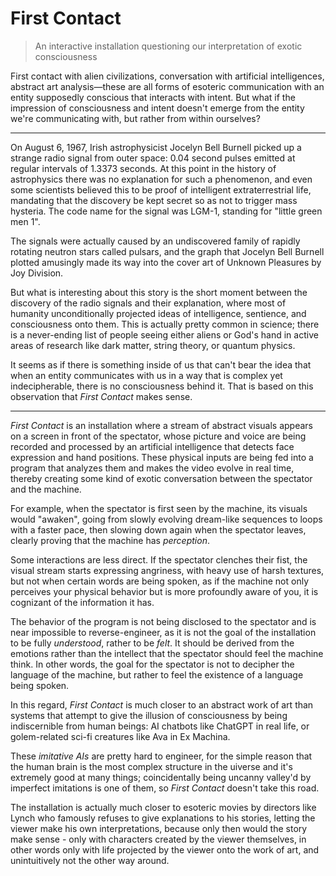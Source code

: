 # First Contact

> An interactive installation questioning our interpretation of exotic consciousness

First contact with alien civilizations, conversation with artificial intelligences, abstract art analysis—these are all forms of esoteric communication with an entity supposedly conscious that interacts with intent. But what if the impression of consciousness and intent doesn't emerge from the entity we're communicating with, but rather from within ourselves?

---

On August 6, 1967, Irish astrophysicist Jocelyn Bell Burnell picked up a strange radio signal from outer space: 0.04 second pulses emitted at regular intervals of 1.3373 seconds. At this point in the history of astrophysics there was no explanation for such a phenomenon, and even some scientists believed this to be proof of intelligent extraterrestrial life, mandating that the discovery be kept secret so as not to trigger mass hysteria. The code name for the signal was LGM-1, standing for "little green men 1".

The signals were actually caused by an undiscovered family of rapidly rotating neutron stars called pulsars, and the graph that Jocelyn Bell Burnell plotted amusingly made its way into the cover art of Unknown Pleasures by Joy Division.

But what is interesting about this story is the short moment between the discovery of the radio signals and their explanation, where most of humanity unconditionally projected ideas of intelligence, sentience, and consciousness onto them. This is actually pretty common in science; there is a never-ending list of people seeing either aliens or God's hand in active areas of research like dark matter, string theory, or quantum physics.

It seems as if there is something inside of us that can't bear the idea that when an entity communicates with us in a way that is complex yet indecipherable, there is no consciousness behind it. That is based on this observation that _First Contact_ makes sense.

---

_First Contact_ is an installation where a stream of abstract visuals appears on a screen in front of the spectator, whose picture and voice are being recorded and processed by an artificial intelligence that detects face expression and hand positions. These physical inputs are being fed into a program that analyzes them and makes the video evolve in real time, thereby creating some kind of exotic conversation between the spectator and the machine.

For example, when the spectator is first seen by the machine, its visuals would "awaken", going from slowly evolving dream-like sequences to loops with a faster pace, then slowing down again when the spectator leaves, clearly proving that the machine has _perception_.

Some interactions are less direct. If the spectator clenches their fist, the visual stream starts expressing angriness, with heavy use of harsh textures, but not when certain words are being spoken, as if the machine not only perceives your physical behavior but is more profoundly aware of you, it is cognizant of the information it has.

The behavior of the program is not being disclosed to the spectator and is near impossible to reverse-engineer, as it is not the goal of the installation to be fully _understood_, rather to be _felt_. It should be derived from the emotions rather than the intellect that the spectator should feel the machine think. In other words, the goal for the spectator is not to decipher the language of the machine, but rather to feel the existence of a language being spoken.

In this regard, _First Contact_ is much closer to an abstract work of art than systems that attempt to give the illusion of consciousness by being indiscernible from human beings: AI chatbots like ChatGPT in real life, or golem-related sci-fi creatures like Ava in Ex Machina.

These _imitative AIs_ are pretty hard to engineer, for the simple reason that the human brain is the most complex structure in the uiverse and it's extremely good at many things; coincidentally being uncanny valley'd by imperfect imitations is one of them, so _First Contact_ doesn't take this road.

The installation is actually much closer to esoteric movies by directors like Lynch who famously refuses to give explanations to his stories, letting the viewer make his own interpretations, because only then would the story make sense - only with characters created by the viewer themselves, in other words only with life projected by the viewer onto the work of art, and unintuitively not the other way around.
